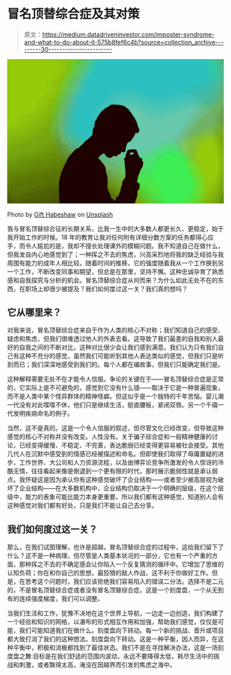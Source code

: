 # 冒名顶替综合症及其对策

> 原文：<https://medium.datadriveninvestor.com/imposter-syndrome-and-what-to-do-about-it-575b8fef6c4b?source=collection_archive---------30----------------------->

![](img/a7f8b785f6dcd0c18a7fc9011b775cbf.png)

Photo by [Gift Habeshaw](https://unsplash.com/@gift_habeshaw?utm_source=medium&utm_medium=referral) on [Unsplash](https://unsplash.com?utm_source=medium&utm_medium=referral)

我与冒名顶替综合征的长期关系，比我一生中的大多数人都更长久、更稳定，始于我开始工作的时候。18 年的教育让我对任何附有详细分数方案的任务都得心应手，而令人尴尬的是，我却不擅长处理课外的模糊问题。我不知道自己在做什么，但我发自内心地感觉到了；一种挥之不去的焦虑，兴高采烈地将我的缺乏经验与我周围有能力的成年人相比较。随着时间的推移，它的强度随着我从一个工作换到另一个工作，不断改变同事和期望，但总是在那里，坚持不懈。这种忠诚孕育了熟悉感和自我探究与分析的机会。冒名顶替综合症从何而来？为什么如此无处不在的东西，在职场上却很少被提及？我们如何度过这一关？我们真的想吗？

## 它从哪里来？

对我来说，冒名顶替综合症来自于作为人类的核心不对称；我们知道自己的感受、疑虑和焦虑，但我们很难透过他人的外表去看。这导致了我们最差的自我和别人最好的自我之间的不断对比，这种对比很少会让我们感到满意。我们认为只有我们自己有这种不充分的感觉，虽然我们可能听到其他人表达类似的感觉，但我们只是听到而已；我们深深地感受到我们的。每个人都在编故事，但我们只能确定我们是。

这种解释需要无处不在才能令人信服。争论的关键在于——冒名顶替综合症是正常的，它实际上是不可避免的，感觉到它没有什么错——取决于它是一种普遍现象，而不是人类中某个怪异群体的精神怪癖。但这似乎是一个独特的千年苦恼。婴儿潮一代没有对此喋喋不休，他们只是继续生活，挺直腰板，紧闭双唇。另一个千禧一代发明疾病命名的例子。

当然，这不是真的。这是一个令人信服的叙述，但尽管文化已经改变，但导致这种感觉的核心不对称并没有改变。人性没有。关于骗子综合症和一般精神健康的讨论，已经变得缓慢、不稳定、不完善，表达脆弱已经变得更容易被社会接受。其他几代人在沉默中感受到的情感已经被描述和命名。但即使我们取得了毋庸置疑的进步，工作世界、大公司和人力资源流程，以及由博弈论竞争所激发的令人惊讶的冷酷无情，往往看起来像是倒退到一个更有限的时代，那时展示脆弱性就是承认弱点。我怀疑这是因为承认你有这种感觉破坏了企业结构——或者至少被高层视为破坏了企业结构——在大多数机构中，企业结构仍取决于一个明确的层级，在这个层级中，能力的表象可能比能力本身更重要。所以我们都有这种感觉，知道别人会有这种感觉对我们都有好处，只是我们不能让自己去分享。

## 我们如何度过这一关？

那么，在我们试图理解，也许是超越，冒名顶替综合症的过程中，这给我们留下了什么？这不是一种病理，但尽管是人类基本状况的一部分，它也有一个严重的方面，那种挥之不去的不确定感会让你陷入一个反复猜测的循环中。它增加了思维的认知负荷；你在和你自己的思想，最狡猾的敌人作战，这不利于你做好工作。但是，在思考这个问题时，我们应该拒绝我们容易陷入的错误二分法。选择不是二元的，不是冒名顶替综合症或者没有冒名顶替综合症。这是一个刻度盘，一个从无到有的连续强度梯度，我们可以调整。

当我们生活和工作，犹豫不决地在这个世界上导航，一边走一边创造，我们构建了一个经验和知识的网格，以瀑布的形式相互作用和加强，帮助我们感觉，仅仅是可能，我们可能知道我们在做什么。刻度盘向下转动。每一个新的挑战、晋升或项目都大致打消了我们的这种想法。刻度盘向下转动。这是一种平衡，因人而异，在这种平衡中，积极和消极都找到了最佳状态。我们不是在寻找解决办法，这是一场刻度盘之舞:目标是在我们舒适的范围内波动，永远不要降得太低，耗尽生活中的挑战和刺激，或者飘得太高，淹没在因越界而引发的焦虑之海中。
